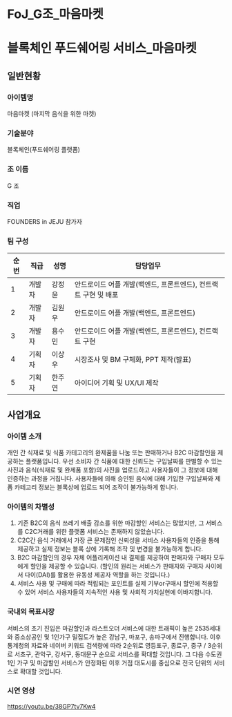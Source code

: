 # FoJ_G조_마음마켓
# 블록체인 푸드쉐어링 서비스_마음마켓
## 일반현황
### 아이템명
마음마켓 (마지막 음식을 위한 마켓)
### 기술분야
블록체인(푸드쉐어링 플랫폼)
### 조 이름
G 조
### 직업
FOUNDERS in JEJU 참가자
### 팀 구성
|순번|직급|성명|담당업무|
|--|--|---|---------------------------------------------|
|1|개발자|강정윤|안드로이드 어플 개발(백엔드, 프론트엔드), 컨트랙트 구현 및 배포|
|2|개발자|김원우|안드로이드 어플 개발(백엔드, 프론트엔드)||||
|3|개발자|용수민|안드로이드 어플 개발(백엔드, 프론트엔드), 컨트랙트 구현|||
|4|기획자|이상우|시장조사 및 BM 구체화, PPT 제작(발표)||
|5|기획자|한주연|아이디어 기획 및 UX/UI 제작|
## 사업개요
### 아이템 소개
개인 간 식재료 및 식품 카테고리의 완제품을 나눔 또는 판매하거나 B2C 마감할인을 제공하는 플랫폼입니다.
우선 소비자 간 식품에 대한 신뢰도는 구입날짜를 판별할 수 있는 사진과 음식(식재료 및 완제품 포함)의 사진을 업로드하고 사용자들이 그 정보에 대해 인증하는 과정을 거칩니다. 사용자들에 의해 승인된 음식에 대해 기입한 구입날짜와 제품 카테고리 정보는 블록상에 업로드 되어 조작이 불가능하게 합니다.
### 아이템의 차별성
1. 기존 B2C의 음식 쓰레기 배출 감소를 위한 마감할인 서비스는 많았지만, 그 서비스를 
C2C거래를 위한 플랫폼 서비스는 존재하지 않았습니다.
2. C2C간 음식 거래에서 가장 큰 문제점인 신뢰성을 서비스 사용자들의 인증을 통해 
제공하고 실제 정보는 블록 상에 기록해 조작 및 변경을 불가능하게 합니다.
3. B2C 마감할인의 경우 자체 어플리케이션 내 결제를 제공하여 판매자와 구매자 모두에게 
할인을 제공할 수 있습니다. (할인의 원리는 서비스가 판매자와 구매자 사이에서 다이(DAI)를 활용한 유동성 제공자 역할을 하는 것입니다.)
4. 서비스 사용 및 구매에 따라 적립되는 포인트를 실제 기부or구매시 할인에 적용할 수
있어 서비스 사용자들의 지속적인 사용 및 사회적 가치실현에 이바지합니다.
### 국내외 목표시장
서비스의 초기 진입은 마감할인과 라스트오더 서비스에 대한 트래픽이 높은 2535세대와 중소상공인 및 1인가구 밀집도가 높은 강남구, 마포구, 송파구에서 진행합니다.
 이후 통계청의 자료와 네이버 키워드 검색량에 따라 2순위로 영등포구, 종로구, 중구 / 3순위로 서초구, 관악구, 강서구, 동대문구 순으로 서비스를 확대할 것입니다. 그 다음 수도권 1인 가구 및 마감할인 서비스가 안정화된 이후 거점 대도시를 중심으로 전국 단위의 서비스로 확대할 것입니다.
### 시연 영상
https://youtu.be/38GP7tv7Kw4
